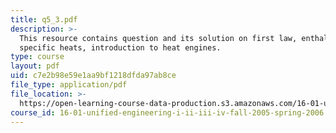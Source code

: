 ```yaml
---
title: q5_3.pdf
description: >-
  This resource contains question and its solution on first law, enthalpy,
  specific heats, introduction to heat engines.
type: course
layout: pdf
uid: c7e2b98e59e1aa9bf1218dfda97ab8ce
file_type: application/pdf
file_location: >-
  https://open-learning-course-data-production.s3.amazonaws.com/16-01-unified-engineering-i-ii-iii-iv-fall-2005-spring-2006/c7e2b98e59e1aa9bf1218dfda97ab8ce_q5_3.pdf
course_id: 16-01-unified-engineering-i-ii-iii-iv-fall-2005-spring-2006
---
```

